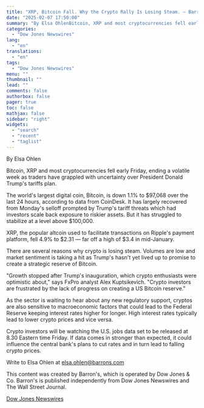```yaml
---
title: "XRP, Bitcoin Fall. Why the Crypto Rally Is Losing Steam. — Barrons.com"
date: "2025-02-07 17:50:00"
summary: "By Elsa OhlenBitcoin, XRP and most cryptocurrencies fell early Friday, ending a volatile week as traders have grappled with uncertainty over President Donald Trump's tariffs plan.The world's largest digital coin, Bitcoin, is down 1.1% to $97,068 over the last 24 hours, according to data from CoinDesk. It has largely recovered..."
categories:
  - "Dow Jones Newswires"
lang:
  - "en"
translations:
  - "en"
tags:
  - "Dow Jones Newswires"
menu: ""
thumbnail: ""
lead: ""
comments: false
authorbox: false
pager: true
toc: false
mathjax: false
sidebar: "right"
widgets:
  - "search"
  - "recent"
  - "taglist"
---
```


By Elsa Ohlen

Bitcoin, XRP and most cryptocurrencies fell early Friday, ending a volatile week as traders have grappled with uncertainty over President Donald Trump's tariffs plan.

The world's largest digital coin, Bitcoin, is down 1.1% to $97,068 over the last 24 hours, according to data from CoinDesk. It has largely recovered from Monday's selloff prompted by Trump's tariff threats which had investors scale back exposure to riskier assets. But it has struggled to stabilize at a level above $100,000.

XRP, the popular altcoin used to facilitate transactions on Ripple's payment platform, fell 4.9% to $2.31 — far off a high of $3.4 in mid-January.

There are several reasons why crypto is losing steam. Volumes are low and market sentiment is taking a hit as Trump's hasn't yet lived up to promise to create a strategic reserve of Bitcoin.

"Growth stopped after Trump's inauguration, which crypto enthusiasts were optimistic about," says FxPro analyst Alex Kuptsikevich. "Crypto investors are frustrated by the lack of progress on creating a US Bitcoin reserve."

As the sector is waiting to hear about any new regulatory support, cryptos are also sensitive to macroeconomic factors that could lead to the Federal Reserve keeping interest rates higher for longer. High interest rates typically lead to lower crypto prices and vice versa.

Crypto investors will be watching the U.S. jobs data set to be released at 8.30 Eastern time Friday. If data comes in stronger than expected, it could influence the central bank's plans to cut rates and in turn lead to falling crypto prices.

Write to Elsa Ohlen at elsa.ohlen@barrons.com

This content was created by Barron's, which is operated by Dow Jones & Co. Barron's is published independently from Dow Jones Newswires and The Wall Street Journal.

[Dow Jones Newswires](https://www.tradingview.com/news/DJN_DN20250207003849:0/)
